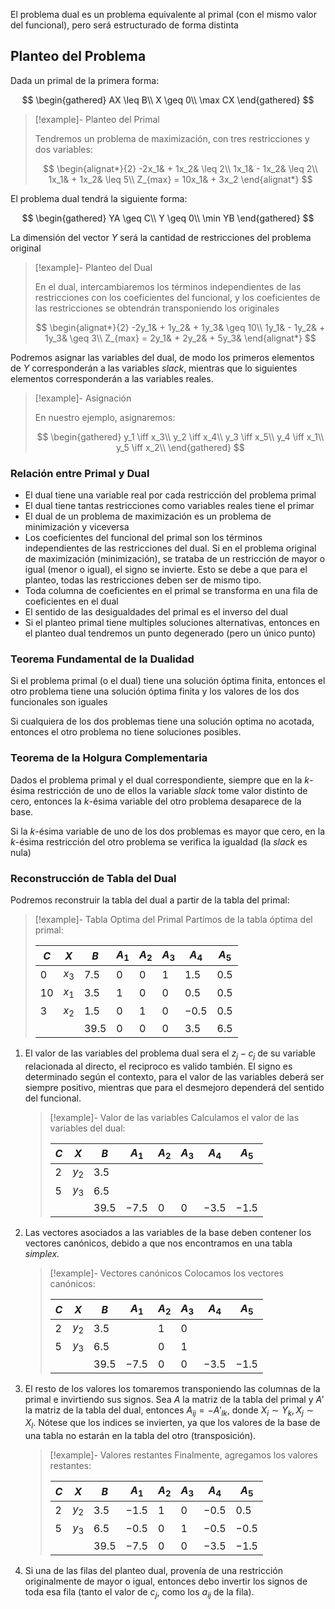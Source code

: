 El problema dual es un problema equivalente al primal (con el mismo valor del funcional), pero será estructurado de forma distinta

## Planteo del Problema

Dada un primal de la primera forma:

$$
\begin{gathered}
AX \leq B\\
X \geq 0\\
\max CX
\end{gathered}
$$

> [!example]- Planteo del Primal
> 
> Tendremos un problema de maximización, con tres restricciones y dos variables:
> 
> $$
> \begin{alignat*}{2}
> -2x_1& + 1x_2& \leq 2\\
> 1x_1& - 1x_2& \leq 2\\
> 1x_1& + 1x_2& \leq 5\\
> Z_{max} = 10x_1& + 3x_2
> \end{alignat*}
> $$

El problema dual tendrá la siguiente forma:

$$
\begin{gathered}
YA \geq C\\
Y \geq 0\\
\min YB
\end{gathered}
$$

La dimensión del vector $Y$ será la cantidad de restricciones del problema original

> [!example]- Planteo del Dual
> 
> En el dual, intercambiaremos los términos independientes de las restricciones con los coeficientes del funcional, y los coeficientes de las restricciones se obtendrán transponiendo los originales
> 
> $$
> \begin{alignat*}{2}
> -2y_1& + 1y_2& + 1y_3& \geq 10\\
> 1y_1& - 1y_2& + 1y_3& \geq 3\\
> Z_{max} = 2y_1& + 2y_2& + 5y_3&
> \end{alignat*}
> $$

Podremos asignar las variables del dual, de modo los primeros elementos de $Y$ corresponderán a las variables *slack*, mientras que lo siguientes elementos corresponderán a las variables reales.

> [!example]- Asignación
> 
> En nuestro ejemplo, asignaremos:
> 
> $$
> \begin{gathered}
> y_1 \iff x_3\\
> y_2 \iff x_4\\
> y_3 \iff x_5\\
> y_4 \iff x_1\\
> y_5 \iff x_2\\
> \end{gathered}
> $$

### Relación entre Primal y Dual

- El dual tiene una variable real por cada restricción del problema primal
- El dual tiene tantas restricciones como variables reales tiene el primar
- El dual de un problema de maximización es un problema de minimización y viceversa
- Los coeficientes del funcional del primal son los términos independientes de las restricciones del dual. Si en el problema original de maximización (minimización), se trataba de un restricción de mayor o igual (menor o igual), el signo se invierte. Esto se debe a que para el planteo, todas las restricciones deben ser de mismo tipo.
- Toda columna de coeficientes en el primal se transforma en una fila de coeficientes en el dual
- El sentido de las desigualdades del primal es el inverso del dual
- Si el planteo primal tiene multiples soluciones alternativas, entonces en el planteo dual tendremos un punto degenerado (pero un único punto)

### Teorema Fundamental de la Dualidad

Si el problema primal (o el dual) tiene una solución óptima finita, entonces el otro problema tiene una solución óptima finita y los valores de los dos funcionales son iguales

Si cualquiera de los dos problemas tiene una solución optima no acotada, entonces el otro problema no tiene soluciones posibles.

### Teorema de la Holgura Complementaria

Dados el problema primal y el dual correspondiente, siempre que en la $k$-ésima restricción de uno de ellos la variable *slack* tome valor distinto de cero, entonces la $k$-ésima variable del otro problema desaparece de la base.

Si la $k$-ésima variable de uno de los dos problemas es mayor que cero, en la $k$-ésima restricción del otro problema se verifica la igualdad (la *slack* es nula)

### Reconstrucción de Tabla del Dual

Podremos reconstruir la tabla del dual a partir de la tabla del primal:

> [!example]- Tabla Optima del Primal
> Partimos de la tabla óptima del primal:
> 
> | $C$ | $X$ | $B$ | $A_1$ | $A_2$ | $A_3$ | $A_4$ | $A_5$ |
> | --- | --- | --- | --- | --- | --- | --- | --- |
> | $0$ | $x_3$ | $7.5$ | $0$ | $0$ | $1$ | $1.5$ | $0.5$ |
> | $10$ | $x_1$ | $3.5$ | $1$ | $0$ | $0$ | $0.5$ | $0.5$ |
> | $3$ | $x_2$ | $1.5$ | $0$ | $1$ | $0$ | $-0.5$ | $0.5$ |
> | | | $39.5$ | $0$ | $0$ | $0$ | $3.5$ | $6.5$ |

1. El valor de las variables del problema dual sera el $z_j - c_j$ de su variable relacionada al directo, el reciproco es valido también. El signo es determinado según el contexto, para el valor de las variables deberá ser siempre positivo, mientras que para el desmejoro dependerá del sentido del funcional.

	> [!example]- Valor de las variables
	> Calculamos el valor de las variables del dual:
	> 
	> | $C$ | $X$ | $B$ | $A_1$ | $A_2$ | $A_3$ | $A_4$ | $A_5$ |
	> | --- | --- | --- | --- | --- | --- | --- | --- |
	> | $2$ | $y_2$ | $3.5$ | | | | | |
	> | $5$ | $y_3$ | $6.5$ | | | | | |
	> | | | $39.5$ | $-7.5$ | $0$ | $0$ | $-3.5$ | $-1.5$ |

2. Las vectores asociados a las variables de la base deben contener los vectores canónicos, debido a que nos encontramos en una tabla *simplex.*

	> [!example]- Vectores canónicos
	> Colocamos los vectores canónicos:
	> 
	> | $C$ | $X$ | $B$ | $A_1$ | $A_2$ | $A_3$ | $A_4$ | $A_5$ |
	> | --- | --- | --- | --- | --- | --- | --- | --- |
	> | $2$ | $y_2$ | $3.5$ | | $1$ | $0$ | | |
	> | $5$ | $y_3$ | $6.5$ | | $0$ | $1$ | | |
	> | | | $39.5$ | $-7.5$ | $0$ | $0$ | $-3.5$ | $-1.5$ |

3. El resto de los valores los tomaremos transponiendo las columnas de la primal e invirtiendo sus signos. Sea $A$ la matriz de la tabla del primal y $A'$ la matriz de la tabla del dual, entonces $A_{ij} = -A'_{lk}$, donde $X_i \sim Y_k, X_j \sim X_l$. Nótese que los indices se invierten, ya que los valores de la base de una tabla no estarán en la tabla del otro (transposición).

	> [!example]- Valores restantes
	> Finalmente, agregamos los valores restantes:
	> 
	> | $C$ | $X$ | $B$ | $A_1$ | $A_2$ | $A_3$ | $A_4$ | $A_5$ |
	> | --- | --- | --- | --- | --- | --- | --- | --- |
	> | $2$ | $y_2$ | $3.5$ | $-1.5$ | $1$ | $0$ | $-0.5$ | $0.5$ |
	> | $5$ | $y_3$ | $6.5$ | $-0.5$ | $0$ | $1$ | $-0.5$ | $-0.5$ |
	> | | | $39.5$ | $-7.5$ | $0$ | $0$ | $-3.5$ | $-1.5$ |

4. Si una de las filas del planteo dual, provenía de una restricción originalmente de mayor o igual, entonces debo invertir los signos de toda esa fila (tanto el valor de $c_j$, como los $a_{ij}$ de la fila).
